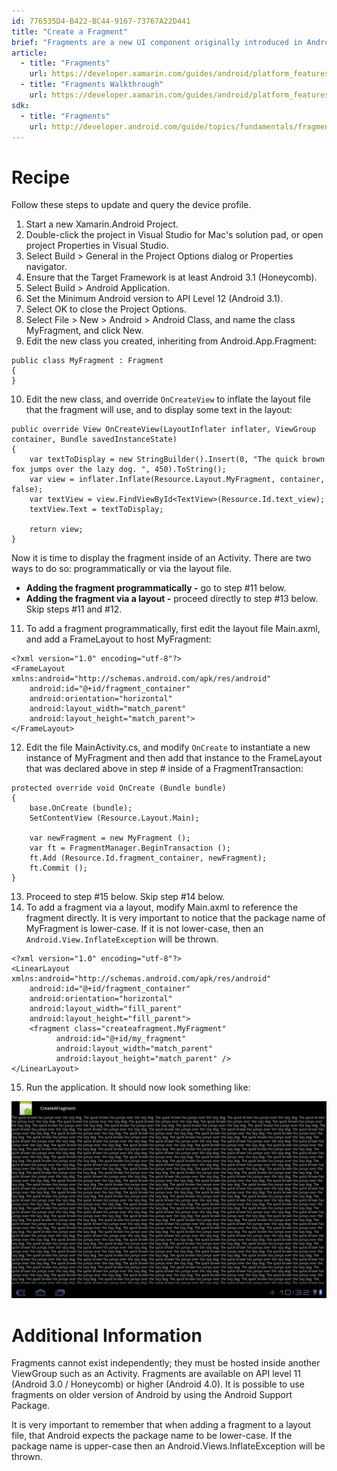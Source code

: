 ```yaml
---
id: 776535D4-B422-BC44-9167-73767A22D441
title: "Create a Fragment"
brief: "Fragments are a new UI component originally introduced in Android 3.0 (API level 11) and later and require Mono for Android 4.0 or higher. To use Fragments in older versions of Android requires the Android Support Package and Xamarin.Android 4.2, which is covered in an another HOW-TO. This recipe will show how to create a simple Fragment."
article:
  - title: "Fragments" 
    url: https://developer.xamarin.com/guides/android/platform_features/fragments
  - title: "Fragments Walkthrough" 
    url: https://developer.xamarin.com/guides/android/platform_features/fragments/fragments_walkthrough
sdk:
  - title: "Fragments" 
    url: http://developer.android.com/guide/topics/fundamentals/fragments.html
---
```


<a name="Recipe" class="injected"></a>


# Recipe

Follow these steps to update and query the device profile.

1.  Start a new Xamarin.Android Project.
2.  Double-click the project in Visual Studio for Mac's solution pad, or open project Properties in Visual Studio.
3.  Select Build &gt; General in the Project Options dialog or Properties navigator.
4.  Ensure that the Target Framework is at least Android 3.1 (Honeycomb).
5.  Select Build &gt; Android Application.
6.  Set the Minimum Android version to API Level 12 (Android 3.1).
7.  Select OK to close the Project Options.
8.  Select File &gt; New &gt; Android &gt; Android Class, and name the class MyFragment, and click New.
9.  Edit the new class you created, inheriting from Android.App.Fragment:


```
public class MyFragment : Fragment
{
}
```

<ol start="10">
  <li>Edit the new class, and override <code>OnCreateView</code> to inflate the layout file that the fragment will use, and to display some text in the layout:</li>
</ol>

```
public override View OnCreateView(LayoutInflater inflater, ViewGroup container, Bundle savedInstanceState)
{
    var textToDisplay = new StringBuilder().Insert(0, "The quick brown fox jumps over the lazy dog. ", 450).ToString();
    var view = inflater.Inflate(Resource.Layout.MyFragment, container, false);
    var textView = view.FindViewById<TextView>(Resource.Id.text_view);
    textView.Text = textToDisplay;

    return view;
}
```

Now it is time to display the fragment inside of an Activity. There are two
ways to do so: programmatically or via the layout file.

-   **Adding the fragment programmatically -** go to step #11 below.
-   **Adding the fragment via a layout -** proceed directly to step #13 below. Skip steps #11 and #12.


<ol start="11">
  <li>To add a fragment programmatically, first edit the layout file Main.axml, and add a FrameLayout to host MyFragment:</li>
</ol>

```
<?xml version="1.0" encoding="utf-8"?>
<FrameLayout xmlns:android="http://schemas.android.com/apk/res/android"
    android:id="@+id/fragment_container"
    android:orientation="horizontal"
    android:layout_width="match_parent"
    android:layout_height="match_parent">
</FrameLayout>
```

<ol start="12">
  <li>Edit the file MainActivity.cs, and modify <code>OnCreate</code> to instantiate a new instance of MyFragment and then add that instance to the FrameLayout that was declared above in step # inside of a FragmentTransaction:</li>
</ol>


```
protected override void OnCreate (Bundle bundle)
{
    base.OnCreate (bundle);
    SetContentView (Resource.Layout.Main);

    var newFragment = new MyFragment ();
    var ft = FragmentManager.BeginTransaction ();
    ft.Add (Resource.Id.fragment_container, newFragment);
    ft.Commit ();
}
```

<ol start="13">
  <li>Proceed to step #15 below. Skip step #14 below.</li>
  <li>To add a fragment via a layout, modify Main.axml to reference the fragment directly. It is very important to notice that the package name of MyFragment is lower-case. If it is not lower-case, then an <code>Android.View.InflateException</code> will be thrown.</li>
</ol>

```
<?xml version="1.0" encoding="utf-8"?>
<LinearLayout xmlns:android="http://schemas.android.com/apk/res/android"
    android:id="@+id/fragment_container"
    android:orientation="horizontal"
    android:layout_width="fill_parent"
    android:layout_height="fill_parent">
    <fragment class="createafragment.MyFragment"
          android:id="@+id/my_fragment"
          android:layout_width="match_parent"
          android:layout_height="match_parent" />
</LinearLayout>
```

<ol start="15">
  <li>Run the application. It should now look something like:</li>
</ol>

 [ ![](Images/CreateAFragment.png)](Images/CreateAFragment.png)

 <a name="Additional_Information" class="injected"></a>


# Additional Information

Fragments cannot exist independently; they must be hosted inside another
ViewGroup such as an Activity. Fragments are available on API level 11 (Android
3.0 / Honeycomb) or higher (Android 4.0). It is possible to use fragments on
older version of Android by using the Android Support Package.

It is very important to remember that when adding a fragment to a layout
file, that Android expects the package name to be lower-case. If the package
name is upper-case then an Android.Views.InflateException will be thrown.

